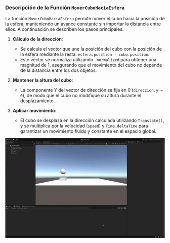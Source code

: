 ### Descripción de la Función `MoverCuboHaciaEsfera`

La función `MoverCuboHaciaEsfera` permite mover el cubo hacia la posición de la esfera, manteniendo un avance constante sin importar la distancia entre ellos. A continuación se describen los pasos principales:

1. **Cálculo de la dirección**:
   - Se calcula el vector que une la posición del cubo con la posición de la esfera mediante la resta: `esfera.position - cubo.position`.
   - Este vector se normaliza utilizando `.normalized` para obtener una magnitud de 1, asegurando que el movimiento del cubo no dependa de la distancia entre los dos objetos.

2. **Mantener la altura del cubo**:
   - La componente Y del vector de dirección se fija en 0 (`direccion.y = 0`), de modo que el cubo no modifique su altura durante el desplazamiento.

3. **Aplicar movimiento**:
   - El cubo se desplaza en la dirección calculada utilizando `Translate()`, y se multiplica por la velocidad (`speed`) y `Time.deltaTime` para garantizar un movimiento fluido y constante en el espacio global.

![Ejemplo ejercicio 6](ejercicio6.gif)